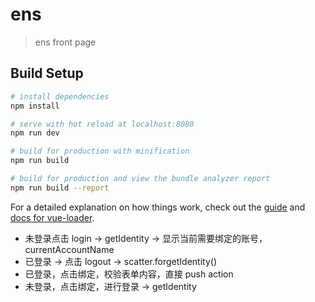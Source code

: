 # ens

> ens front page

## Build Setup

``` bash
# install dependencies
npm install

# serve with hot reload at localhost:8080
npm run dev

# build for production with minification
npm run build

# build for production and view the bundle analyzer report
npm run build --report
```

For a detailed explanation on how things work, check out the [guide](http://vuejs-templates.github.io/webpack/) and [docs for vue-loader](http://vuejs.github.io/vue-loader).

+ 未登录点击 login -> getIdentity -> 显示当前需要绑定的账号，currentAccountName
+ 已登录 -> 点击 logout -> scatter.forgetIdentity()
+ 已登录，点击绑定，校验表单内容，直接 push action
+ 未登录，点击绑定，进行登录 -> getIdentity


  
